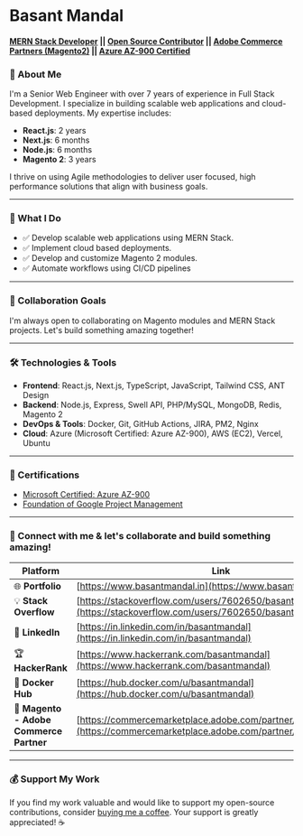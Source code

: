 # Basant Mandal

#### [MERN Stack Developer](https://www.basantmandal.in/) || [Open Source Contributor](https://github.com/basantmandal?tab=repositories) || [Adobe Commerce Partners (Magento2)](https://commercemarketplace.adobe.com/partner/Basant+Mandal) || [Azure AZ-900 Certified](https://www.credly.com/badges/3cf23be6-bbba-4d4f-ae64-af8bf5ca58ee)

### 👋 About Me

I'm a Senior Web Engineer with over 7 years of experience in Full Stack Development. I specialize in building scalable web applications and cloud-based deployments. My expertise includes:

-   **React.js**: 2 years
-   **Next.js**: 6 months
-   **Node.js**: 6 months
-   **Magento 2**: 3 years

I thrive on using Agile methodologies to deliver user focused, high performance solutions that align with business goals.

---

### 🌱 What I Do

-   ✅ Develop scalable web applications using MERN Stack.
-   ✅ Implement cloud based deployments.
-   ✅ Develop and customize Magento 2 modules.
-   ✅ Automate workflows using CI/CD pipelines

---

### 👯 Collaboration Goals

I'm always open to collaborating on Magento modules and MERN Stack projects. Let's build something amazing together!

---

### 🛠️ Technologies & Tools

-   **Frontend**: React.js, Next.js, TypeScript, JavaScript, Tailwind CSS, ANT Design
-   **Backend**: Node.js, Express, Swell API, PHP/MySQL, MongoDB, Redis, Magento 2
-   **DevOps & Tools**: Docker, Git, GitHub Actions, JIRA, PM2, Nginx
-   **Cloud**: Azure (Microsoft Certified: Azure AZ-900), AWS (EC2), Vercel, Ubuntu

---

### 🍰 Certifications

-   [Microsoft Certified: Azure AZ-900](https://www.credly.com/badges/3cf23be6-bbba-4d4f-ae64-af8bf5ca58ee)
-   [Foundation of Google Project Management](https://www.coursera.org/account/accomplishments/verify/VB9FYJCQLT7F)

---

### 🚀 Connect with me & let's collaborate and build something amazing!

| Platform                                | Link                                                                                                                       |
| --------------------------------------- | -------------------------------------------------------------------------------------------------------------------------- |
| 🌐 **Portfolio**                        | [https://www.basantmandal.in](https://www.basantmandal.in)                                                                 |
| 💡 **Stack Overflow**                   | [https://stackoverflow.com/users/7602650/basant-mandal](https://stackoverflow.com/users/7602650/basant-mandal)             |
| 👔 **LinkedIn**                         | [https://in.linkedin.com/in/basantmandal](https://in.linkedin.com/in/basantmandal)                                         |
| 🏆 **HackerRank**                       | [https://www.hackerrank.com/basantmandal](https://www.hackerrank.com/basantmandal)                                         |
| 🐳 **Docker Hub**                       | [https://hub.docker.com/u/basantmandal](https://hub.docker.com/u/basantmandal)                                             |
| 🏬 **Magento - Adobe Commerce Partner** | [https://commercemarketplace.adobe.com/partner/Basant+Mandal](https://commercemarketplace.adobe.com/partner/Basant+Mandal) |

---

### 💰 Support My Work

If you find my work valuable and would like to support my open-source contributions, consider [buying me a coffee](https://www.buymeacoffee.com/basantmandal). Your support is greatly appreciated! ☕

